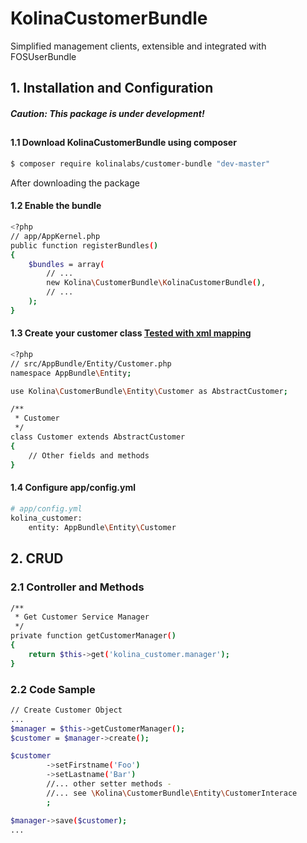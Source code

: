 # KolinaCustomerBundle
Simplified management clients, extensible and integrated with FOSUserBundle

## 1. Installation and Configuration
##### Caution: This package is under development!
##
#### 1.1 Download KolinaCustomerBundle using composer
```sh
$ composer require kolinalabs/customer-bundle "dev-master"
```
After downloading the package
#### 1.2 Enable the bundle
```sh
<?php
// app/AppKernel.php
public function registerBundles()
{
    $bundles = array(
        // ...
        new Kolina\CustomerBundle\KolinaCustomerBundle(),
        // ...
    );
}
```
#### 1.3 Create your customer class [Tested with xml mapping](http://doctrine-orm.readthedocs.io/projects/doctrine-orm/en/latest/reference/xml-mapping.html)

```sh
<?php
// src/AppBundle/Entity/Customer.php
namespace AppBundle\Entity;

use Kolina\CustomerBundle\Entity\Customer as AbstractCustomer;

/**
 * Customer
 */
class Customer extends AbstractCustomer
{
    // Other fields and methods
}
```

#### 1.4 Configure app/config.yml

```sh
# app/config.yml
kolina_customer:
    entity: AppBundle\Entity\Customer
```

## 2. CRUD
#####
### 2.1 Controller and Methods
```sh
/**
 * Get Customer Service Manager
 */
private function getCustomerManager()
{
    return $this->get('kolina_customer.manager');
}
```

### 2.2 Code Sample
```sh
// Create Customer Object
...
$manager = $this->getCustomerManager();
$customer = $manager->create();

$customer
        ->setFirstname('Foo')
        ->setLastname('Bar')
        //... other setter methods - 
        //... see \Kolina\CustomerBundle\Entity\CustomerInterace
        ;

$manager->save($customer);
...
```

